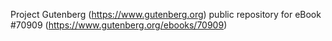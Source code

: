 Project Gutenberg (https://www.gutenberg.org) public repository for
eBook #70909 (https://www.gutenberg.org/ebooks/70909)
